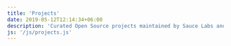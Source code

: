 ```yaml
---
title: 'Projects'
date: 2019-05-12T12:14:34+06:00
description: 'Curated Open Source projects maintained by Sauce Labs and the Open Source Program Office.'
js: '/js/projects.js'
---
```

